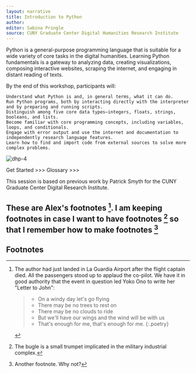 ```yaml
---
layout: narrative
title: Introduction to Python
author:
editor: Sabina Pringle
source: CUNY Graduate Center Digital Humanities Research Institute
---
```

Python is a general-purpose programming language that is suitable for a wide variety of core tasks in the digital humanities. Learning Python fundamentals is a gateway to analyzing data, creating visualizations, composing interactive websites, scraping the internet, and engaging in distant reading of texts.

By the end of this workshop, participants will:

    Understand what Python is and, in general terms, what it can do.
    Run Python programs, both by interacting directly with the interpreter and by preparing and running scripts.
    Distinguish among five core data types—integers, floats, strings, booleans, and lists.
    Become familiar with core programming concepts, including variables, loops, and conditionals.
    Engage with error output and use the internet and documentation to independently research language features.
    Learn how to find and import code from external sources to solve more complex problems.

![dhp-4](https://binipringle.github.io/intro-to-dh//assets/img/dhp-4.png)

Get Started >>>
Glossary >>>

This session is based on previous work by Patrick Smyth for the CUNY Graduate Center Digital Research Institute.

These are Alex's footnotes [^fn1]. I am keeping footnotes in case I want to have footnotes [^fn2] so that I remember how to make footnotes [^fn3]
---

## Footnotes

[^fn1]:

	The author had just landed in La Guardia Airport after the flight captain died. All the passengers stood up to applaud the co-pilot. We have it in good authority that the event in question led Yoko Ono to write her "Letter to John":

	> - On a windy day let's go flying
	> - There may be no trees to rest on
	> - There may be no clouds to ride
	> - But we'll have our wings and the wind will be with us
	> - That's enough for me, that's enough for me.
	{:.poetry}

[^fn2]: The bugle is a small trumpet implicated in the military industrial complex.

[^fn3]: Another footnote. Why not?
